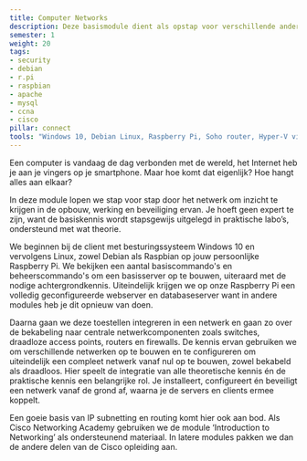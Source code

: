 ```yaml
---
title: Computer Networks
description: Deze basismodule dient als opstap voor verschillende andere modules die steunen op de opgebouwde kennis. We bekijken een eenvoudig netwerk met een webserver en databaseserver en zorgen voor een goede beveiliging van alle componenten.
semester: 1
weight: 20
tags:
- security
- debian
- r.pi
- raspbian
- apache
- mysql
- ccna
- cisco
pillar: connect
tools: "Windows 10, Debian Linux, Raspberry Pi, Soho router, Hyper-V virtualisatie"
---
```


Een computer is vandaag de dag verbonden met de wereld, het Internet heb je aan je vingers op je smartphone. Maar hoe komt dat eigenlijk? Hoe hangt alles aan elkaar?

In deze module lopen we stap voor stap door het netwerk om inzicht te krijgen in de opbouw,  werking en beveiliging ervan. Je hoeft geen expert te zijn, want de basiskennis wordt stapsgewijs uitgelegd in praktische labo’s, ondersteund met wat theorie.

We beginnen bij de client met besturingssysteem Windows 10 en vervolgens Linux, zowel Debian als Raspbian op jouw persoonlijke Raspberry Pi. We bekijken een aantal basiscommando's en beheerscommando's om een basisserver op te bouwen, uiteraard met de nodige achtergrondkennis. Uiteindelijk krijgen we op onze Raspberry Pi een volledig geconfigureerde webserver en databaseserver want in andere modules heb je dit opnieuw van doen.

Daarna gaan we deze toestellen integreren in een netwerk en gaan zo over de bekabeling naar centrale netwerkcomponenten zoals switches, draadloze access points, routers en firewalls. De kennis ervan gebruiken we om verschillende netwerken op te bouwen en te configureren om uiteindelijk een compleet netwerk vanaf nul op te bouwen, zowel bekabeld als draadloos. Hier speelt de integratie van alle theoretische kennis én de praktische kennis een belangrijke rol. Je installeert, configureert én beveiligt een netwerk vanaf de grond af, waarna je de servers en clients ermee koppelt.

Een goeie basis van IP subnetting en routing komt hier ook aan bod. Als Cisco Networking Academy gebruiken we de module ‘Introduction to Networking’ als ondersteunend materiaal. In latere modules pakken we dan de andere delen van de Cisco opleiding aan.

